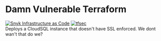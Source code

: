 # Damn Vulnerable Terraform
[![Snyk Infrastructure as Code](https://github.com/donsantos/dvtf/actions/workflows/snyk.yml/badge.svg)](https://github.com/donsantos/dvtf/actions/workflows/snyk.yml) [![tfsec](https://github.com/donsantos/dvtf/actions/workflows/tfsec.yml/badge.svg)](https://github.com/donsantos/dvtf/actions/workflows/tfsec.yml)\
Deploys a CloudSQL instance that doesn't have SSL enforced.
We dont wan't that do we?
